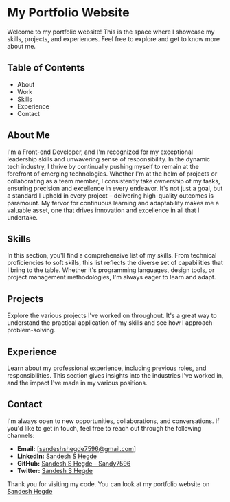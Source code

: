 # My Portfolio Website

Welcome to my portfolio website! This is the space where I showcase my skills, projects, and experiences. Feel free to explore and get to know more about me.

## Table of Contents

- About
- Work
- Skills
- Experience
- Contact

## About Me

I'm a Front-end Developer, and I'm recognized for my exceptional leadership skills and unwavering sense of responsibility. In the dynamic tech industry, I thrive by continually pushing myself to remain at the forefront of emerging technologies. Whether I'm at the helm of projects or collaborating as a team member, I consistently take ownership of my tasks, ensuring precision and excellence in every endeavor. It's not just a goal, but a standard I uphold in every project – delivering high-quality outcomes is paramount. My fervor for continuous learning and adaptability makes me a valuable asset, one that drives innovation and excellence in all that I undertake.

## Skills

In this section, you'll find a comprehensive list of my skills. From technical proficiencies to soft skills, this list reflects the diverse set of capabilities that I bring to the table. Whether it's programming languages, design tools, or project management methodologies, I'm always eager to learn and adapt.

## Projects

Explore the various projects I've worked on throughout. It's a great way to understand the practical application of my skills and see how I approach problem-solving.

## Experience

Learn about my professional experience, including previous roles, and responsibilities. This section gives insights into the industries I've worked in, and the impact I've made in my various positions.

## Contact

I'm always open to new opportunities, collaborations, and conversations. If you'd like to get in touch, feel free to reach out through the following channels:

- **Email:** [sandeshshegde7596@gmail.com]
- **LinkedIn:** [Sandesh S Hegde](https://www.linkedin.com/in/sandesh-s-hegde/)
- **GitHub:** [Sandesh S Hegde - Sandy7596](https://github.com/sandesh-s-hegde)
- **Twitter:** [Sandesh S Hegde](https://twitter.com/S_Sandesh_Hegde)

Thank you for visiting my code. You can look at my portfolio website on [Sandesh Hegde](http://sandeshshegde.online/)
